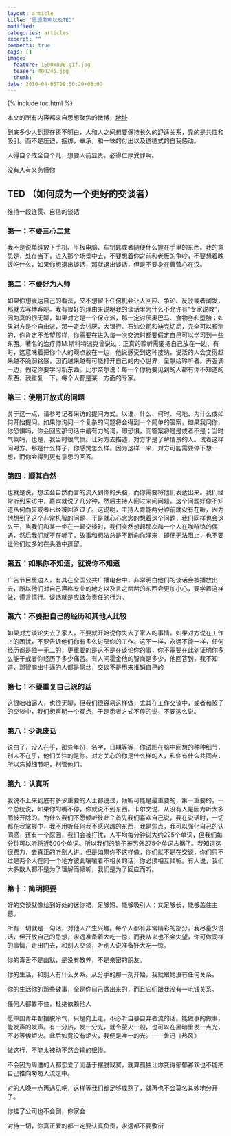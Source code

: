 ```yaml
---
layout: article
title: "思想聚焦以及TED"
modified:
categories: articles
excerpt: ""
comments: true
tags: []
image: 
  feature: 1600x800.gif.jpg
  teaser: 400245.jpg
  thumb:
date: 2016-04-05T09:50:29+08:00
---
```


{% include toc.html %} 

本文的所有内容都来自思想聚焦的微博，[地址](http://weibo.com/u/1742566624?refer_flag=0000015010_&from=feed&loc=nickname&is_all=1#_rnd1460177178914)

到底多少人到现在还不明白，人和人之间想要保持长久的舒适关系，靠的是共性和吸引。而不是压迫，捆绑，奉承，和一味的付出以及道德式的自我感动。

人得自个成全自个儿，想要人前显贵，必得仁厚受罪啊。

没有人有义务懂你

## TED （如何成为一个更好的交谈者）

维持一段连贯、自信的谈话

### 第一：不要三心二意

我不是说单纯放下手机、平板电脑、车钥匙或者随便什么握在手里的东西。我的意思是，处在当下，进入那个场景中去，不要想着你之前和老板的争吵，不要想着晚饭吃什么，如果你想退出谈话，那就退出谈话，但是不要身在曹营心在汉。

### 第二：不要好为人师

如果你想表达自己的看法，又不想留下任何机会让人回应、争论、反驳或者阐发，那就去写博客吧。我有很好的理由来说明我的谈话里为什么不允许有“专家说教”，因为真的很无聊，如果对方是一个保守派，那一定讨厌奥巴马、食物券和堕胎；如果对方是个自由派，那一定会讨厌，大银行、石油公司和迪克切尼，完全可以预测的，你肯定不希望那样，你需要在进入每一次交流时都要假定自己可以学习到一些东西。著名的治疗师M.斯科特派克曾说过：正真的聆听需要把自己放在一边，有时，这意味着把你个人的观点放在一边，他说感受到这种接纳，说活的人会变得越来越不脆弱铭感，因而越来越有可能打开自己的内心世界，呈献给聆听者。再强调一边，假定你要学习新东西。比尔奈尔说：每一个你将要见到的人都有你不知道的东西，我重复一下，每个人都是某一方面的专家。

### 第三：使用开放式的问题

关于这一点，请参考记者采访的提问方式。以谁、什么、何时、何地、为什么或如何开始提问。如果你询问一个复杂的问题将会得到一个简单的答案，如果我问你，你恐惧吗，你会回应那句话中最有力的词，即恐惧，而答案将是是或者不是；当时气氛吗，也是，我当时很气愤。让对方去描述，对方才是了解情景的人。试着这样问对方，那是什么样子，你感觉怎么样。因为这样一来，对方可能需要停下想一想，而你会得到更有意思的回答。

### 第四：顺其自然

也就是说，想法会自然而言的流入到你的头脑，而你需要将他们表达出来。我们经常听到采访中，嘉宾就说了几分钟，然后主持人回过来问问题，这个问题好像不知道从何而来或者已经被回答过了。这说明，主持人肯能两分钟前就没有在听，因为他想到了这个非常机智的问题，于是就心心念念的想着这个问题，我们同样也会这么干，当我们和某一坐在一起交谈时，我们突然想起那次和一个人在咖啡馆的偶遇，然后我们就不在听了，故事和想法总是不断向你涌来，即便无法阻止，也不要让他们过多的在头脑中逗留。

### 第五：如果你不知道，就说你不知道

广告节目里边人，有其在全国公共广播电台中，非常明白他们的谈话会被播放出去，所以他们对自己声称专业的地方以及言之凿凿的东西会更加小心，要学着这样做，谨言慎行。谈话就是应该负责任的行为。

### 第六：不要把自己的经历和其他人比较

如果对方谈论失去了家人，不要就开始说你失去了家人的事情，如果对方说在工作上的困扰，不要告诉他们你有多么讨厌你的工作。这不一样，永远不能一样，任何经历都是独一无二的，更重要的是这不是在谈论你的事，你不需要在此刻证明你多么能干或者你经历了多少痛苦。有人问霍金他的智商是多少，他回答到，我不知道，那智商出牛逼的人都是屌丝，交谈不是用来推销自己的

### 第七：不要重复自己说的话

这很咄咄逼人，也很无聊，但我们很容易这样做，尤其在工作交谈中，或者和孩子的交谈中，我们想声明一个观点，于是患者方式不停的说，不要这么说。

### 第八：少说废话

说白了，没人在乎，那些年份，名字，日期等等，你试图在脑中回想的种种细节，别人不在乎，他们关注的是你。对方关心的你是什么样的人，和你有什么共同点，所以忘掉细节吧，别管他们。

### 第九：认真听

我说不上来到底有多少重要的人士都说过，倾听可能是最重要的，第一重要的。一个总统说，如果你的嘴不停，你就说不到东西。卡尔文说，从没有人是因为听太多而被开除的。为什么我们不愿倾听彼此？首先我们喜欢自己说，我在说话时，一切都在我掌握中，我不用听任何我不感兴趣的东西，我是焦点，我可以强化自己的认同感，还有一个原因，我们会被打扰，人平均每分钟说大约225个单词，但我们每分钟可以听将近500个单词。所以我们的脑子被另外275个单词占据了。我知道这很费力，去真正的听别人讲。但是如果你不这样做，你们就不是在交谈，你们只不过是两个人在同一个地方彼此嚷嚷着不相关的话，你必须相互倾听。有人说，我们大多数人都不是为了理解而倾听，我们是为了回应而听。

### 第十：简明扼要

好的交谈就像给到好处的迷你裙，足够短、能够吸引人；又足够长，能够盖住主题。

所有一切就是一句话，对他人产生兴趣。每个人都有非常精彩的部分，我尽量少说话，但开放自己的思想，永远准备着大吃一惊，而我从来也不会失望，你可做同样的事情，走出门去，和别人交谈，听别人说准备好大吃一惊。


你的毒舌不是幽默，是没有教养，不是亲密的朋友。

你的生活，和别人有什么关系。从分手的那一刻开始，我就跟她没有任何关系。

你的生活你的那些破事，全是你自己做出来的，而且它们跟我没有一毛钱关系。

任何人都靠不住，杜绝依赖他人

愿中国青年都摆脱冷气，只是向上走，不必听自暴自弃者流的话。能做事的做事，能发声的发声。有一分热，发一分光，就令萤火一般，也可以在黑暗里发一点光，不必等候炬火。此后如竟没有炬火，我便是唯一的光。——鲁迅《热风》

做这行，不能太被动不然会输的很惨。

不会因为周遭的人都恋爱了而基于摆脱寂寞，就算孤独让你变得郁郁寡欢也不能把自己推向匆匆人流之中。

对的人晚一点再遇见吧，这样等我们都足够成熟了，就再也不会莫名其妙地分开了。

你挂了公司也不会倒，你家会

对待一切，你真正爱的都一定要认真负责，永远都不要敷衍

